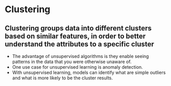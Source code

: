 # Clustering

## **Clustering** groups data into different clusters based on similar features, in order to better understand the attributes to a specific cluster

- The advantage of unsupervised algorithms is they enable seeing patterns in the data that you were otherwise unaware of.
- One use case for unsupervised learning is anomaly detection.
- With unsupervised learning, models can identify what are simple outliers and what is more likely to be the cluster results.
